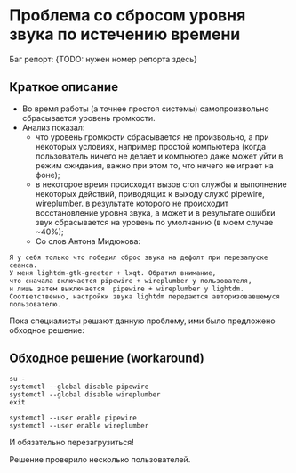 # Проблема со сбросом уровня звука по истечению времени

Баг репорт: {TODO: нужен номер репорта здесь}

## Краткое описание

- Во время работы (а точнее простоя системы) самопроизвольно сбрасывается уровень громкости.
- Анализ показал:
  - что уровень громкости сбрасывается не произвольно, а при некоторых условиях, например простой компьютера (когда пользователь ничего не делает и компьютер даже может уйти в режим ожидания, важно при этом то, что ничего не играет на фоне);
  - в некоторое время происходит вызов cron службы и выполнение некоторых действий, приводящих к выходу служб pipewire, wireplumber. в результате которого не происходит восстановление уровня звука, а может и в результате ошибки звук сбрасывается на уровень по умолчанию (в моем случае ~40%);
  - Со слов Антона Мидюкова:
  
```text
Я у себя только что победил сброс звука на дефолт при перезапуске сеанса.
У меня lightdm-gtk-greeter + lxqt. Обратил внимание, 
что сначала включается pipewire + wireplumber у пользователя, 
и лишь затем выключается  pipewire + wireplumber у lightdm. 
Соответственно, настройки звука lightdm передаются авторизовавшемуся пользователю.
```

Пока специалисты решают данную проблему, ими было предложено обходное решение:

## Обходное решение (workaround)

```shell
su -
systemctl --global disable pipewire
systemctl --global disable wireplumber
exit
```

```shell
systemctl --user enable pipewire
systemctl --user enable wireplumber
```

И обязательно перезагрузиться!

Решение проверило несколько пользователей.
